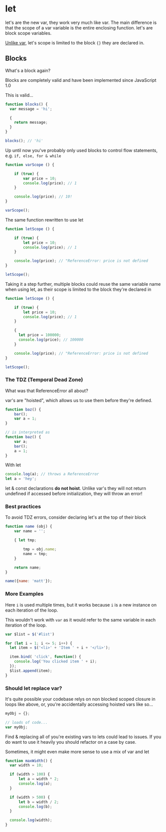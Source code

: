 # let

let's are the new var, they work very much like var. The main difference is that the scope of a var variable is the entire enclosing function. let's are block scope variables.

[Unlike var](/variables/var), let's scope is limited to the block `{}` they are declared in.

## Blocks
What's a block again?

Blocks are completely valid and have been implemented since JavaScript 1.0

This is valid...
```javascript
function blocks() {
  var message = 'hi';

  {
    return message;
  }
}

blocks(); // 'hi'
```

Up until now you've probably only used blocks to control flow statements, e.g. `if, else, for & while`

```javascript
function varScope () {

    if (true) {
        var price = 10;
        console.log(price); // 1
    }

    console.log(price); // 10!
}

varScope();
```

The same function rewritten to use let

```javascript
function letScope () {

    if (true) {
        let price = 10;
        console.log(price); // 1
    }

    console.log(price); // "ReferenceError: price is not defined
}

letScope();
```

Taking it a step further, multiple blocks could reuse the same variable name when using let, as  their scope is limited to the block they're declared in

```javascript
function letScope () {

    if (true) {
        let price = 10;
        console.log(price); // 1
    }

    {
      let price = 100000;
      console.log(price); // 100000
    }

    console.log(price); // "ReferenceError: price is not defined
}

letScope();
```

### The TDZ (Temporal Dead Zone)
What was that ReferenceError all about?

var's are "hoisted", which allows us to use them before they're defined.
```javascript
function baz() {
	bar();
	var a = 1;
}

// is interpreted as
function baz() {
	var a;
	bar();
	a = 1;
}
```

With let

```javascript
console.log(a); // throws a ReferenceError
let a = 'hey';
```

let & const declarations **do not hoist**. Unlike var's they will not return undefined if accessed before initialization, they will throw an error!

### Best practices
To avoid TDZ errors, consider declaring let's at the top of their block

```javascript
function name (obj) {
	var name = '';

	{ let tmp;

		tmp = obj.name;
		name = tmp;
	}

	return name;
}

name({name: 'matt'});
```

### More Examples

Here `i` is used multiple times, but it works because `i` is a new instance on each iteration of the loop.

This wouldn't work with `var` as it would refer to the same variable in each iteration of the loop.

```javascript
var $list = $('#list')

for (let i = 1; i <= 5; i++) {
  let item = $('<li>' + 'Item ' + i + '</li>');

  item.bind( 'click', function() {
    console.log('You clicked item ' + i);
  });
  $list.append(item);
}
```

### Should let replace var?
It's quite possible your codebase relys on non blocked scoped closure in loops like above, or, you're accidentally accessing hoisted vars like so...

```javascript
myObj = {};

// loads of code...
var myObj;
```
Find & replacing all of you're existing vars to lets could lead to issues. If you do want to use it heavily you should refactor on a case by case.

Sometimes, it might even make more sense to use a mix of var and let

```javascript
function maxWidth() {
  var width = 10;

  if (width > 100) {
      let a = width * 2;
      console.log(a);
  }

  if (width > 500) {
      let b = width / 2;
      console.log(b);
  }

  console.log(width);
}
```
